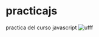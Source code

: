 # practicajs
practica del curso javascript
![ufff]([https://drive.google.com/file/d/1YR1DFR_3QFWQSq7OLcHEo4DRWXO-jrbT/view?usp=sharing](https://drive.google.com/file/d/1YR1DFR_3QFWQSq7OLcHEo4DRWXO-jrbT/view?usp=sharing))
